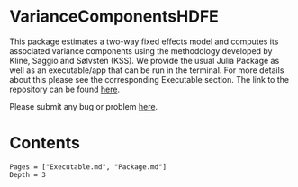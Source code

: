 


# VarianceComponentsHDFE

This package estimates a two-way fixed effects model and computes its associated variance components using the methodology developed by Kline, Saggio and Sølvsten (KSS). We provide the usual Julia Package as well as an executable/app that can be run in the terminal. For more details about this please see the corresponding Executable section. The link to the repository can be found  [here](https://github.com/HighDimensionalEconLab/VarianceComponentsHDFE.jl).

Please submit any bug or problem [here](https://github.com/HighDimensionalEconLab/VarianceComponentsHDFE.jl/issues).

# Contents

```@contents
Pages = ["Executable.md", "Package.md"]
Depth = 3
```